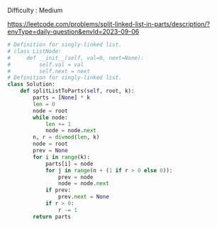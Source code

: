 Difficulty : Medium 

https://leetcode.com/problems/split-linked-list-in-parts/description/?envType=daily-question&envId=2023-09-06

```python
# Definition for singly-linked list.
# class ListNode:
#     def __init__(self, val=0, next=None):
#         self.val = val
#         self.next = next
# Definition for singly-linked list.
class Solution:
    def splitListToParts(self, root, k):
        parts = [None] * k
        len = 0
        node = root
        while node:
            len += 1
            node = node.next
        n, r = divmod(len, k)
        node = root
        prev = None
        for i in range(k):
            parts[i] = node
            for j in range(n + (1 if r > 0 else 0)):
                prev = node
                node = node.next
            if prev:
                prev.next = None
            if r > 0:
                r -= 1
        return parts
```
